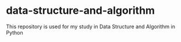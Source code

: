 # data-structure-and-algorithm
This repository is used for my study in Data Structure and Algorithm in Python
